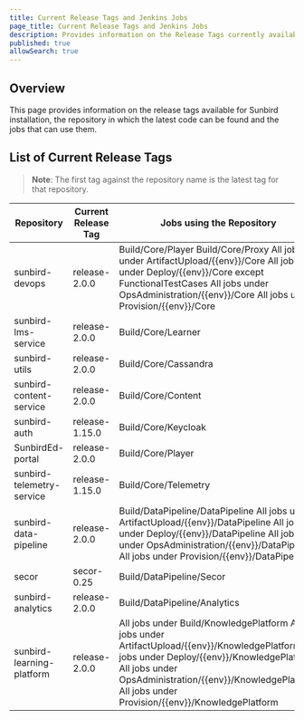 ```yaml
---
title: Current Release Tags and Jenkins Jobs
page_title: Current Release Tags and Jenkins Jobs
description: Provides information on the Release Tags currently available and the Jenkins jobs that can use them
published: true
allowSearch: true
---
```


## Overview

This page provides information on the release tags available for Sunbird installation, the repository in which the latest code can be found and the jobs that can use them.

## List of Current Release Tags

> **Note**: The first tag against the repository name is the latest tag for that repository.


| Repository                | Current Release Tag           | Jobs using the Repository |
|--------------------------|-------------------------------|----------------------------|
| sunbird-devops            | release-2.0.0   | Build/Core/Player Build/Core/Proxy All jobs under ArtifactUpload/{{env}}/Core All jobs under Deploy/{{env}}/Core except FunctionalTestCases All jobs under OpsAdministration/{{env}}/Core All jobs under Provision/{{env}}/Core    |
| sunbird-lms-service       | release-2.0.0  | Build/Core/Learner       |
| sunbird-utils             | release-2.0.0   | Build/Core/Cassandra |
| sunbird-content-service   | release-2.0.0   | Build/Core/Content |
| sunbird-auth              | release-1.15.0  | Build/Core/Keycloak |
| SunbirdEd-portal          | release-2.0.0   | Build/Core/Player |
| sunbird-telemetry-service | release-1.15.0  | Build/Core/Telemetry |
| sunbird-data-pipeline     | release-2.0.0   | Build/DataPipeline/DataPipeline All jobs under ArtifactUpload/{{env}}/DataPipeline All jobs under Deploy/{{env}}/DataPipeline All jobs under OpsAdministration/{{env}}/DataPipeline All jobs under Provision/{{env}}/DataPipeline|
| secor                     | secor-0.25      | Build/DataPipeline/Secor  |
| sunbird-analytics         | release-2.0.0   | Build/DataPipeline/Analytics|
| sunbird-learning-platform | release-2.0.0   | All jobs under Build/KnowledgePlatform All jobs under ArtifactUpload/{{env}}/KnowledgePlatform All jobs under Deploy/{{env}}/KnowledgePlatform All jobs under OpsAdministration/{{env}}/KnowledgePlatform All jobs under Provision/{{env}}/KnowledgePlatform |
